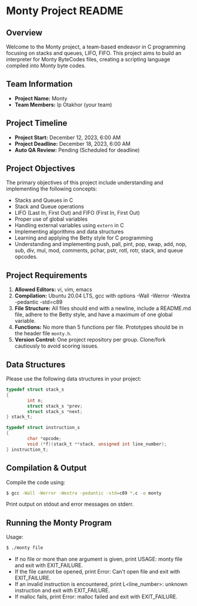 # Monty Project README

## Overview
Welcome to the Monty project, a team-based endeavor in C programming focusing on stacks and queues, LIFO, FIFO. This project aims to build an interpreter for Monty ByteCodes files, creating a scripting language compiled into Monty byte codes.

## Team Information
- **Project Name:** Monty
- **Team Members:** Ip Otakhor (your team)

## Project Timeline
- **Project Start:** December 12, 2023, 6:00 AM
- **Project Deadline:** December 18, 2023, 6:00 AM
- **Auto QA Review:** Pending (Scheduled for deadline)

## Project Objectives
The primary objectives of this project include understanding and implementing the following concepts:
- Stacks and Queues in C
- Stack and Queue operations
- LIFO (Last In, First Out) and FIFO (First In, First Out)
- Proper use of global variables
- Handling external variables using `extern` in C
- Implementing algorithms and data structures
- Learning and applying the Betty style for C programming
- Understanding and implementing push, pall, pint, pop, swap, add, nop, sub, div, mul, mod, comments, pchar, pstr, rotl, rotr, stack, and queue opcodes.

## Project Requirements
1. **Allowed Editors:** vi, vim, emacs
2. **Compilation:** Ubuntu 20.04 LTS, gcc with options -Wall -Werror -Wextra -pedantic -std=c89
3. **File Structure:** All files should end with a newline, include a README.md file, adhere to the Betty style, and have a maximum of one global variable.
4. **Functions:** No more than 5 functions per file. Prototypes should be in the header file `monty.h`.
5. **Version Control:** One project repository per group. Clone/fork cautiously to avoid scoring issues.

## Data Structures
Please use the following data structures in your project:
```c
typedef struct stack_s
{
        int n;
        struct stack_s *prev;
        struct stack_s *next;
} stack_t;

typedef struct instruction_s
{
        char *opcode;
        void (*f)(stack_t **stack, unsigned int line_number);
} instruction_t;
```
## Compilation & Output
Compile the code using:

```bash
$ gcc -Wall -Werror -Wextra -pedantic -std=c89 *.c -o monty
```
Print output on stdout and error messages on stderr.

## Running the Monty Program
Usage:
```bash
$ ./monty file
```

- If no file or more than one argument is given, print USAGE: monty file and exit with EXIT_FAILURE.
- If the file cannot be opened, print Error: Can't open file <file> and exit with EXIT_FAILURE.
- If an invalid instruction is encountered, print L<line_number>: unknown instruction <opcode> and exit with EXIT_FAILURE.
- If malloc fails, print Error: malloc failed and exit with EXIT_FAILURE.

